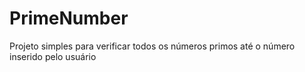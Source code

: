 # PrimeNumber
Projeto simples para verificar todos os números primos até o número inserido pelo usuário 
